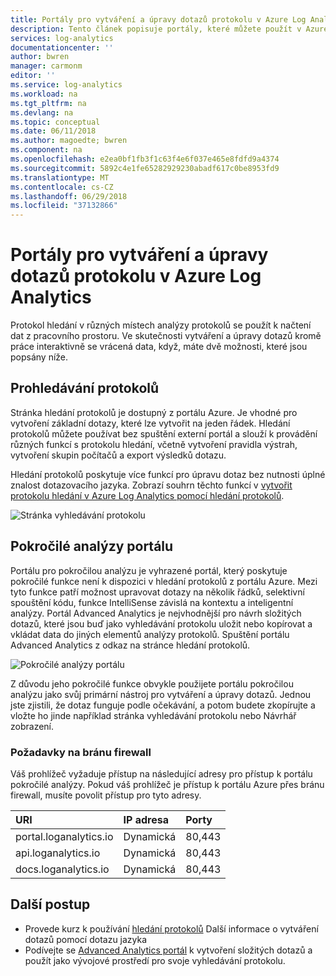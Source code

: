 ```yaml
---
title: Portály pro vytváření a úpravy dotazů protokolu v Azure Log Analytics | Microsoft Docs
description: Tento článek popisuje portály, které můžete použít v Azure Log Analytics můžete vytvářet a upravovat protokolu hledání.
services: log-analytics
documentationcenter: ''
author: bwren
manager: carmonm
editor: ''
ms.service: log-analytics
ms.workload: na
ms.tgt_pltfrm: na
ms.devlang: na
ms.topic: conceptual
ms.date: 06/11/2018
ms.author: magoedte; bwren
ms.component: na
ms.openlocfilehash: e2ea0bf1fb3f1c63f4e6f037e465e8fdfd9a4374
ms.sourcegitcommit: 5892c4e1fe65282929230abadf617c0be8953fd9
ms.translationtype: MT
ms.contentlocale: cs-CZ
ms.lasthandoff: 06/29/2018
ms.locfileid: "37132866"
---
```

# <a name="portals-for-creating-and-editing-log-queries-in-azure-log-analytics"></a>Portály pro vytváření a úpravy dotazů protokolu v Azure Log Analytics

Protokol hledání v různých místech analýzy protokolů se použít k načtení dat z pracovního prostoru.  Ve skutečnosti vytváření a úpravy dotazů kromě práce interaktivně se vrácená data, když, máte dvě možnosti, které jsou popsány níže.  

## <a name="log-search"></a>Prohledávání protokolů 
Stránka hledání protokolů je dostupný z portálu Azure.  Je vhodné pro vytvoření základní dotazy, které lze vytvořit na jeden řádek.  Hledání protokolů můžete používat bez spuštění externí portál a slouží k provádění různých funkcí s protokolu hledání, včetně vytvoření pravidla výstrah, vytvoření skupin počítačů a export výsledků dotazu.  

Hledání protokolů poskytuje více funkcí pro úpravu dotaz bez nutnosti úplné znalost dotazovacího jazyka.  Zobrazí souhrn těchto funkcí v [vytvořit protokolu hledání v Azure Log Analytics pomocí hledání protokolů](log-analytics-log-search-log-search-portal.md).


![Stránka vyhledávání protokolu](media/log-analytics-log-search-portals/log-search-portal.png)

## <a name="advanced-analytics-portal"></a>Pokročilé analýzy portálu
Portálu pro pokročilou analýzu je vyhrazené portál, který poskytuje pokročilé funkce není k dispozici v hledání protokolů z portálu Azure.  Mezi tyto funkce patří možnost upravovat dotazy na několik řádků, selektivní spouštění kódu, funkce IntelliSense závislá na kontextu a inteligentní analýzy.  Portál Advanced Analytics je nejvhodnější pro návrh složitých dotazů, které jsou buď jako vyhledávání protokolu uložit nebo kopírovat a vkládat data do jiných elementů analýzy protokolů.  Spuštění portálu Advanced Analytics z odkaz na stránce hledání protokolů.

![Pokročilé analýzy portálu](media/log-analytics-log-search-portals/advanced-analytics-portal.png)


Z důvodu jeho pokročilé funkce obvykle použijete portálu pokročilou analýzu jako svůj primární nástroj pro vytváření a úpravy dotazů.  Jednou jste zjistili, že dotaz funguje podle očekávání, a potom budete zkopírujte a vložte ho jinde například stránka vyhledávání protokolu nebo Návrhář zobrazení.  

### <a name="firewall-requirements"></a>Požadavky na bránu firewall
Váš prohlížeč vyžaduje přístup na následující adresy pro přístup k portálu pokročilé analýzy.  Pokud váš prohlížeč je přístup k portálu Azure přes bránu firewall, musíte povolit přístup pro tyto adresy.

| URI | IP adresa | Porty |
|:---|:---|:---|
| portal.loganalytics.io | Dynamická | 80,443 |
| api.loganalytics.io    | Dynamická | 80,443 |
| docs.loganalytics.io   | Dynamická | 80,443 |


## <a name="next-steps"></a>Další postup

- Provede kurz k používání [hledání protokolů](log-analytics-tutorial-viewdata.md) Další informace o vytváření dotazů pomocí dotazu jazyka
- Podívejte se [Advanced Analytics portál](https://go.microsoft.com/fwlink/?linkid=856587) k vytvoření složitých dotazů a použít jako vývojové prostředí pro svoje vyhledávání protokolu.

